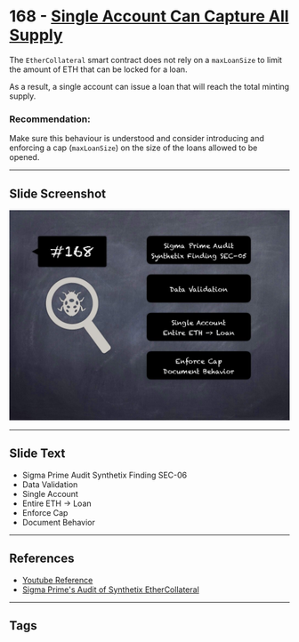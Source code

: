 
# 168 - [Single Account Can Capture All Supply](./Single%20Account%20Can%20Capture%20All%20Supply.md)

The `EtherCollateral` smart contract does not rely on a `maxLoanSize` to limit the amount of ETH that can be locked for a loan. 

As a result, a single account can issue a loan that will reach the total minting supply.

### Recommendation:
Make sure this behaviour is understood and consider introducing and enforcing a cap (`maxLoanSize`) on the size of the loans allowed to be opened.
___
## Slide Screenshot
![168.jpg](../../images/8.%20Audit%20Findings%20201/168.jpg)
___
## Slide Text
- Sigma Prime Audit Synthetix Finding SEC-06
- Data Validation
- Single Account
- Entire ETH -> Loan
- Enforce Cap
- Document Behavior
___
## References
- [Youtube Reference](https://youtu.be/poxzr4-srn0?t=420)
- [Sigma Prime's Audit of Synthetix EtherCollateral](https://github.com/sigp/public-audits/blob/master/synthetix/ethercollateral/review.pdf)
___
## Tags
